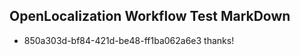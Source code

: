 ## OpenLocalization Workflow Test MarkDown
* 850a303d-bf84-421d-be48-ff1ba062a6e3 thanks!

<!--HONumber=Sep16_HO1-->


